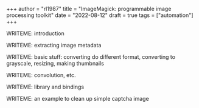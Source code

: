 +++
author = "rl1987"
title = "ImageMagick: programmable image processing toolkit"
date = "2022-08-12"
draft = true
tags = ["automation"]
+++

WRITEME: introduction

WRITEME: extracting image metadata

WRITEME: basic stuff: converting do different format, converting to grayscale, resizing, making thumbnails

WRITEME: convolution, etc.

WRITEME: library and bindings

WRITEME: an example to clean up simple captcha image

